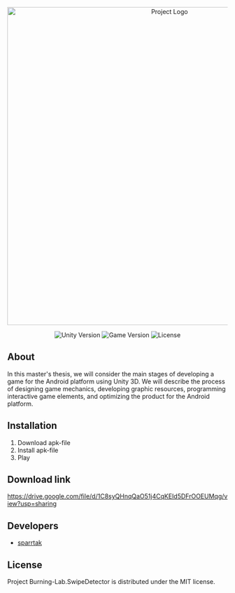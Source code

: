 <p align="center">
      <img src="https://i.ibb.co/5sdYsbZ/free-icon-greenhouse-6327398.png" alt="Project Logo" width="726">
</p>


<p align="center">
    <img src="https://img.shields.io/badge/Engine-2023-blueviolet" alt="Unity Version">
    <img src="https://img.shields.io/badge/Version-1.0-blue" alt="Game Version">
    <img src="https://img.shields.io/badge/License-MIT-success" alt="License">
</p>

## About

In this master's thesis, we will consider the main stages of developing a game for the Android platform using Unity 3D. We will describe the process of designing game mechanics, developing graphic resources, programming interactive game elements, and optimizing the product for the Android platform.

## Installation

1. Download apk-file
2. Install apk-file
3. Play

## Download link
https://drive.google.com/file/d/1C8syQHnqQaO51j4CqKEId5DFrOOEUMqg/view?usp=sharing

## Developers

- [sparrtak](https://github.com/sparrtak)

## License

Project Burning-Lab.SwipeDetector is distributed under the MIT license.
